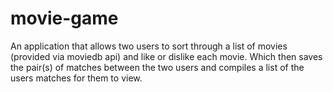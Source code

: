 # movie-game
An application that allows two users to sort through a list of movies (provided via moviedb api) and like or dislike each movie. Which then saves the pair(s) of matches between the two users and compiles a list of the users matches for them to view.

